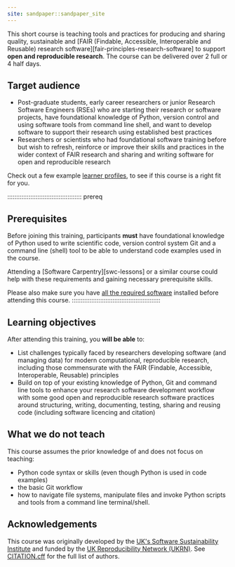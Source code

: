 ```yaml
---
site: sandpaper::sandpaper_site
---
```


This short course is teaching tools and practices for producing and sharing quality, 
sustainable and [FAIR (Findable, Accessible, Interoperable and Reusable) research software][fair-principles-research-software] 
to support **open and reproducible research**. 
The course can be delivered over 2 full or 4 half days.

## Target audience

- Post-graduate students, early career researchers or junior Research Software Engineers (RSEs) who are starting their research or software projects, 
have foundational knowledge of Python, version control and using software tools from command line shell, and want to develop 
software to support their research using established best practices
- Researchers or scientists who had foundational software training before but wish to refresh, 
reinforce or improve their skills and practices in the wider context of FAIR research and sharing and writing 
software for open and reproducible research 

Check out a few example [learner profiles](./profiles.html), to see if this course is a right fit for you.

::::::::::::::::::::::::::::::::::::::::::  prereq

## Prerequisites

Before joining this training, participants **must** have foundational knowledge of Python 
used to write scientific code, version control system Git and a command line (shell) tool to be able to
understand code examples used in the course.

Attending a [Software Carpentry][swc-lessons] or a similar course could help with these requirements and
gaining necessary prerequisite skills.

Please also make sure you have [all the required software](../index.html#setup) installed before attending this course.
::::::::::::::::::::::::::::::::::::::::::::::::::

## Learning objectives

After attending this training, you **will be able** to:

- List challenges typically faced by researchers developing software (and managing data) for modern computational, 
reproducible research, including those commensurate with the FAIR (Findable, Accessible, Interoperable, Reusable) principles
- Build on top of your existing knowledge of Python, Git and command line tools to enhance your research
software development workflow with some good open and reproducible research software practices around 
structuring, writing, documenting, testing, sharing and reusing code (including software licencing and citation)

## What we do not teach 

This course assumes the prior knowledge of and does not focus on teaching:

- Python code syntax or skills (even though Python is used in code examples) 
- the basic Git workflow
- how to navigate file systems, manipulate files and invoke Python scripts and tools from a command line terminal/shell.

## Acknowledgements

This course was originally developed by the [UK's Software Sustainability Institute][ssi] and funded by the [UK Reproducibility Network (UKRN)][ukrn].
See [CITATION.cff][citation] for the full list of authors. 

[ssi]: https:/www.software.ac.uk
[ukrn]: https://www.ukrn.org/
[citation]: https://github.com/carpentries-incubator/fair-research-software/blob/main/CITATION.cff